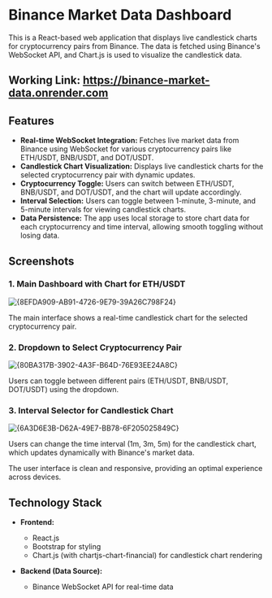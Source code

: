 # Binance Market Data Dashboard

This is a React-based web application that displays live candlestick charts for cryptocurrency pairs from Binance. The data is fetched using Binance's WebSocket API, and Chart.js is used to visualize the candlestick data.

## Working Link: https://binance-market-data.onrender.com

## Features

- **Real-time WebSocket Integration:** Fetches live market data from Binance using WebSocket for various cryptocurrency pairs like ETH/USDT, BNB/USDT, and DOT/USDT.
- **Candlestick Chart Visualization:** Displays live candlestick charts for the selected cryptocurrency pair with dynamic updates.
- **Cryptocurrency Toggle:** Users can switch between ETH/USDT, BNB/USDT, and DOT/USDT, and the chart will update accordingly.
- **Interval Selection:** Users can toggle between 1-minute, 3-minute, and 5-minute intervals for viewing candlestick charts.
- **Data Persistence:** The app uses local storage to store chart data for each cryptocurrency and time interval, allowing smooth toggling without losing data.

## Screenshots

### 1. Main Dashboard with Chart for ETH/USDT

![{8EFDA909-AB91-4726-9E79-39A26C798F24}](https://github.com/user-attachments/assets/6d2ff4bf-8257-4527-92e3-0c25d8db5886)


The main interface shows a real-time candlestick chart for the selected cryptocurrency pair.

### 2. Dropdown to Select Cryptocurrency Pair

![{80BA317B-3902-4A3F-B64D-76E93EE24A8C}](https://github.com/user-attachments/assets/7db3d241-5cb6-4bf2-a4af-48612939dbdc)


Users can toggle between different pairs (ETH/USDT, BNB/USDT, DOT/USDT) using the dropdown.

### 3. Interval Selector for Candlestick Chart

![{6A3D6E3B-D62A-49E7-BB78-6F205025849C}](https://github.com/user-attachments/assets/325fe528-c1a6-4f24-a76f-7c322053b694)


Users can change the time interval (1m, 3m, 5m) for the candlestick chart, which updates dynamically with Binance's market data.


The user interface is clean and responsive, providing an optimal experience across devices.

## Technology Stack

- **Frontend:**
  - React.js
  - Bootstrap for styling
  - Chart.js (with chartjs-chart-financial) for candlestick chart rendering

- **Backend (Data Source):**
  - Binance WebSocket API for real-time data

